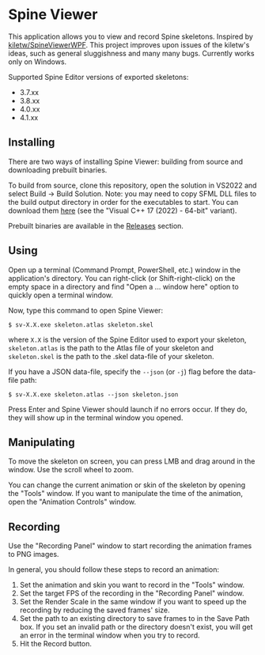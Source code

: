 # Spine Viewer

This application allows you to view and record Spine skeletons.
Inspired by [kiletw/SpineViewerWPF](https://github.com/kiletw/SpineViewerWPF). This project improves upon issues of the kiletw's ideas, such as general sluggishness and many many bugs.
Currently works only on Windows.

Supported Spine Editor versions of exported skeletons:
* 3.7.xx
* 3.8.xx
* 4.0.xx
* 4.1.xx

## Installing
There are two ways of installing Spine Viewer: building from source and downloading prebuilt binaries.

To build from source, clone this repository, open the solution in VS2022 and select Build -> Build Solution. 
Note: you may need to copy SFML DLL files to the build output directory in order for the executables to start. You can download them [here](https://www.sfml-dev.org/download/sfml/2.6.0/) (see the "Visual C++ 17 (2022) - 64-bit" variant).

Prebuilt binaries are available in the [Releases](https://github.com/catink123/spine-viewer/releases) section.

## Using
Open up a terminal (Command Prompt, PowerShell, etc.) window in the application's directory. You can right-click (or Shift-right-click) on the empty space in a directory and find "Open a ... window here" option to quickly open a terminal window.

Now, type this command to open Spine Viewer:
```
$ sv-X.X.exe skeleton.atlas skeleton.skel
```
where `X.X` is the version of the Spine Editor used to export your skeleton, `skeleton.atlas` is the path to the Atlas file of your skeleton and `skeleton.skel` is the path to the .skel data-file of your skeleton.

If you have a JSON data-file, specify the `--json` (or `-j`) flag before the data-file path:
```
$ sv-X.X.exe skeleton.atlas --json skeleton.json
```

Press Enter and Spine Viewer should launch if no errors occur. If they do, they will show up in the terminal window you opened.

## Manipulating

To move the skeleton on screen, you can press LMB and drag around in the window. Use the scroll wheel to zoom.

You can change the current animation or skin of the skeleton by opening the "Tools" window.
If you want to manipulate the time of the animation, open the "Animation Controls" window.

## Recording

Use the "Recording Panel" window to start recording the animation frames to PNG images.

In general, you should follow these steps to record an animation:
1. Set the animation and skin you want to record in the "Tools" window.
2. Set the target FPS of the recording in the "Recording Panel" window.
3. Set the Render Scale in the same window if you want to speed up the recording by reducing the saved frames' size.
4. Set the path to an existing directory to save frames to in the Save Path box. If you set an invalid path or the directory doesn't exist, you will get an error in the terminal window when you try to record.
5. Hit the Record button.
